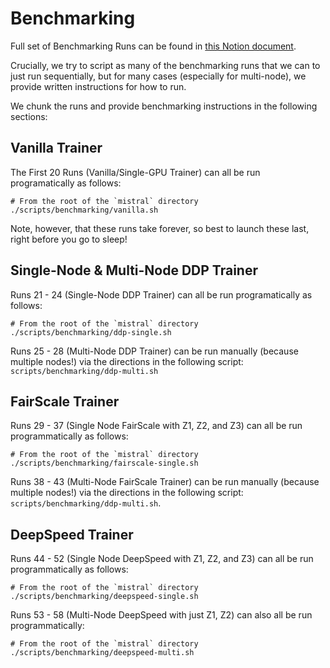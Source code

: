 # Benchmarking

Full set of Benchmarking Runs can be found in
[this Notion document](https://www.notion.so/skaramcheti/Mistral-Benchmarking-DS-FS-b9d1c15bffbb4694adcad8b51a6f890b).

Crucially, we try to script as many of the benchmarking runs that we can to just run sequentially, but for many cases
(especially for multi-node), we provide written instructions for how to run.

We chunk the runs and provide benchmarking instructions in the following sections:

## Vanilla Trainer

The First 20 Runs (Vanilla/Single-GPU Trainer) can all be run programatically as follows:

```
# From the root of the `mistral` directory
./scripts/benchmarking/vanilla.sh
```

Note, however, that these runs take forever, so best to launch these last, right before you go to sleep!

## Single-Node & Multi-Node DDP Trainer

Runs 21 - 24 (Single-Node DDP Trainer) can all be run programatically as follows:

```
# From the root of the `mistral` directory
./scripts/benchmarking/ddp-single.sh
```

Runs 25 - 28 (Multi-Node DDP Trainer) can be run manually (because multiple nodes!) via the directions in the
following script: `scripts/benchmarking/ddp-multi.sh`

## FairScale Trainer

Runs 29 - 37 (Single Node FairScale with Z1, Z2, and Z3) can all be run programmatically as follows:

```
# From the root of the `mistral` directory
./scripts/benchmarking/fairscale-single.sh
```

Runs 38 - 43 (Multi-Node FairScale Trainer) can be run manually (because multiple nodes!) via the directions in the
following script: `scripts/benchmarking/ddp-multi.sh`.

## DeepSpeed Trainer

Runs 44 - 52 (Single Node DeepSpeed with Z1, Z2, and Z3) can all be run programmatically as follows:

```
# From the root of the `mistral` directory
./scripts/benchmarking/deepspeed-single.sh
```

Runs 53 - 58 (Multi-Node DeepSpeed with just Z1, Z2) can also all be run programmatically:

```
# From the root of the `mistral` directory
./scripts/benchmarking/deepspeed-multi.sh
```
